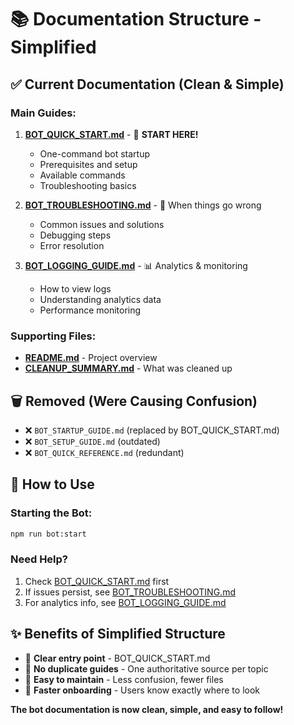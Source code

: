 # 📚 Documentation Structure - Simplified

## ✅ Current Documentation (Clean & Simple)

### **Main Guides:**
1. **[BOT_QUICK_START.md](BOT_QUICK_START.md)** - 🚀 **START HERE!**
   - One-command bot startup
   - Prerequisites and setup
   - Available commands
   - Troubleshooting basics

2. **[BOT_TROUBLESHOOTING.md](BOT_TROUBLESHOOTING.md)** - 🔧 When things go wrong
   - Common issues and solutions
   - Debugging steps
   - Error resolution

3. **[BOT_LOGGING_GUIDE.md](BOT_LOGGING_GUIDE.md)** - 📊 Analytics & monitoring
   - How to view logs
   - Understanding analytics data
   - Performance monitoring

### **Supporting Files:**
- **[README.md](README.md)** - Project overview
- **[CLEANUP_SUMMARY.md](CLEANUP_SUMMARY.md)** - What was cleaned up

## 🗑️ Removed (Were Causing Confusion)

- ❌ `BOT_STARTUP_GUIDE.md` (replaced by BOT_QUICK_START.md)
- ❌ `BOT_SETUP_GUIDE.md` (outdated)  
- ❌ `BOT_QUICK_REFERENCE.md` (redundant)

## 🎯 How to Use

### **Starting the Bot:**
```bash
npm run bot:start
```

### **Need Help?**
1. Check [BOT_QUICK_START.md](BOT_QUICK_START.md) first
2. If issues persist, see [BOT_TROUBLESHOOTING.md](BOT_TROUBLESHOOTING.md)
3. For analytics info, see [BOT_LOGGING_GUIDE.md](BOT_LOGGING_GUIDE.md)

## ✨ Benefits of Simplified Structure

- 🎯 **Clear entry point** - BOT_QUICK_START.md
- 🧹 **No duplicate guides** - One authoritative source per topic
- 📖 **Easy to maintain** - Less confusion, fewer files
- 🚀 **Faster onboarding** - Users know exactly where to look

**The bot documentation is now clean, simple, and easy to follow!**
